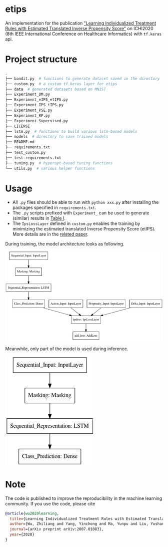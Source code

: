 # etips

An implementation for the publication ["Learning Individualized Treatment Rules with Estimated Translated Inverse Propensity Score"](https://arxiv.org/abs/2007.01083) on ICHI2020 (8th IEEE International Conference on Healthcare Informatics) with `tf.keras` api.
# Project structure

```bash
.
├── bandit.py  # functions to generate dataset saved in the directory `data`
├── custom.py  # a custom tf.keras layer for etips
├── data  # generated datasets based on MNIST
├── Experiment_DM.py
├── Experiment_eIPS_etIPS.py
├── Experiment_IPS_tIPS.py
├── Experiment_PSE.py
├── Experiment_RP.py
├── Experiment_Supervised.py
├── LICENSE
├── lstm.py  # functions to build various lstm-based models
├── models  # directory to save trained models
├── README.md
├── requirements.txt
├── test_custom.py
├── test-requirements.txt
├── tuning.py  # hyperopt-based tuning functions
└── utils.py  # various helper functions
```


# Usage

* All `.py` files should be able to run with `python xxx.py` after installing the packages specified in `requirements.txt`.
* The `.py` scripts prefixed with `Experiment_` can be used to generate (similar) results in [Table I](https://arxiv.org/abs/2007.01083).
* The `IpsLossLayer` defined in `custom.py` enables the training by minimizing the estimated translated Inverse Propensity Score (etIPS). More details are in the [related paper](https://arxiv.org/abs/2007.01083).

During training, the model architecture looks as following.

![training](./models/training_with_propensity.png)

Meanwhile, only part of the model is used during inference.

![inference](./models/testing_with_propensity.png)

# Note

The code is published to improve the reproducibility in the machine learning community. If you use the code, please cite

```bib
@article{wu2020learning,
  title={Learning Individualized Treatment Rules with Estimated Translated Inverse Propensity Score},
  author={Wu, Zhiliang and Yang, Yinchong and Ma, Yunpu and Liu, Yushan and Zhao, Rui and Moor, Michael and Tresp, Volker},
  journal={arXiv preprint arXiv:2007.01083},
  year={2020}
}
```
